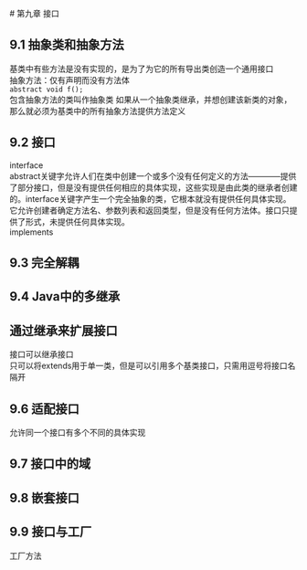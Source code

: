 #</center> 第九章 接口
## 9.1 抽象类和抽象方法
基类中有些方法是没有实现的，是为了为它的所有导出类创造一个通用接口  
抽象方法：仅有声明而没有方法体  
```abstract void f();```   
包含抽象方法的类叫作抽象类
如果从一个抽象类继承，并想创建该新类的对象，那么就必须为基类中的所有抽象方法提供方法定义  
## 9.2 接口
interface  
abstract关键字允许人们在类中创建一个或多个没有任何定义的方法————提供了部分接口，但是没有提供任何相应的具体实现，这些实现是由此类的继承者创建的。interface关键字产生一个完全抽象的类，它根本就没有提供任何具体实现。它允许创建者确定方法名、参数列表和返回类型，但是没有任何方法体。接口只提供了形式，未提供任何具体实现。  
implements  
## 9.3 完全解耦
## 9.4 Java中的多继承
## 通过继承来扩展接口
接口可以继承接口  
只可以将extends用于单一类，但是可以引用多个基类接口，只需用逗号将接口名隔开  
## 9.6 适配接口
允许同一个接口有多个不同的具体实现  
## 9.7 接口中的域
## 9.8 嵌套接口
## 9.9 接口与工厂
工厂方法